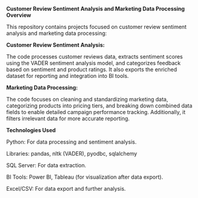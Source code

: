 **Customer Review Sentiment Analysis and Marketing Data Processing**
**Overview**

This repository contains projects focused on customer review sentiment analysis and marketing data processing:

**Customer Review Sentiment Analysis:**

The code processes customer reviews data, extracts sentiment scores using the VADER sentiment analysis model, and categorizes feedback based on sentiment and product ratings. It also exports the enriched dataset for reporting and integration into BI tools.

**Marketing Data Processing:**

The code focuses on cleaning and standardizing marketing data, categorizing products into pricing tiers, and breaking down combined data fields to enable detailed campaign performance tracking. Additionally, it filters irrelevant data for more accurate reporting.

**Technologies Used**

Python: For data processing and sentiment analysis.

Libraries: pandas, nltk (VADER), pyodbc, sqlalchemy

SQL Server: For data extraction.

BI Tools: Power BI, Tableau (for visualization after data export).

Excel/CSV: For data export and further analysis.  
